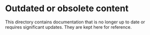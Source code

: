 # Outdated or obsolete content

This directory contains documentation that is no longer up to date or requires
significant updates. They are kept here for reference.
